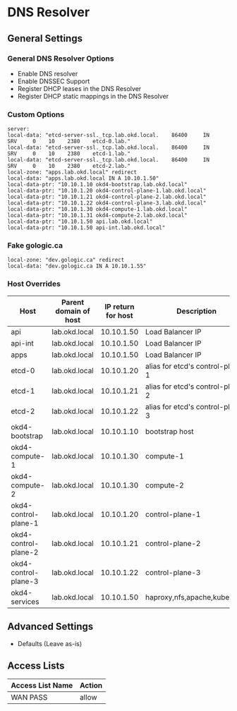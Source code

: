 # DNS Resolver

## General Settings

### General DNS Resolver Options
- Enable DNS resolver
- Enable DNSSEC Support
- Register DHCP leases in the DNS Resolver
- Register DHCP static mappings in the DNS Resolver

### Custom Options

```
server:
local-data: "etcd-server-ssl._tcp.lab.okd.local.    86400     IN    SRV     0    10    2380    etcd-0.lab."
local-data: "etcd-server-ssl._tcp.lab.okd.local.    86400     IN    SRV     0    10    2380    etcd-1.lab."
local-data: "etcd-server-ssl._tcp.lab.okd.local.    86400     IN    SRV     0    10    2380    etcd-2.lab."
local-zone: "apps.lab.okd.local" redirect
local-data: "apps.lab.okd.local IN A 10.10.1.50"
local-data-ptr: "10.10.1.10 okd4-bootstrap.lab.okd.local"
local-data-ptr: "10.10.1.20 okd4-control-plane-1.lab.okd.local"
local-data-ptr: "10.10.1.21 okd4-control-plane-2.lab.okd.local"
local-data-ptr: "10.10.1.22 okd4-control-plane-3.lab.okd.local"
local-data-ptr: "10.10.1.30 okd4-compute-1.lab.okd.local"
local-data-ptr: "10.10.1.31 okd4-compute-2.lab.okd.local"
local-data-ptr: "10.10.1.50 api.lab.okd.local"
local-data-ptr: "10.10.1.50 api-int.lab.okd.local"
```

### Fake gologic.ca
```
local-zone: "dev.gologic.ca" redirect
local-data: "dev.gologic.ca IN A 10.10.1.55"
```

### Host Overrides

|Host|Parent domain of host|IP return for host|Description|
|-|-|-|-|
|api|lab.okd.local|10.10.1.50|Load Balancer IP|
|api-int|lab.okd.local|10.10.1.50|Load Balancer IP|
|apps|lab.okd.local|10.10.1.50|Load Balancer IP|
|etcd-0|lab.okd.local|10.10.1.20|alias for etcd's control-plane-1|
|etcd-1|lab.okd.local|10.10.1.21|alias for etcd's control-plane-2|
|etcd-2|lab.okd.local|10.10.1.22|alias for etcd's control-plane-3|
|okd4-bootstrap|lab.okd.local|10.10.1.10|bootstrap host|
|okd4-compute-1|lab.okd.local|10.10.1.30|compute-1|
|okd4-compute-2|lab.okd.local|10.10.1.30|compute-2|
|okd4-control-plane-1|lab.okd.local|10.10.1.20|control-plane-1|
|okd4-control-plane-2|lab.okd.local|10.10.1.21|control-plane-2|
|okd4-control-plane-3|lab.okd.local|10.10.1.22|control-plane-3|
|okd4-services|lab.okd.local|10.10.1.50|haproxy,nfs,apache,kubectl,oc|

## Advanced Settings
- Defaults (Leave as-is)

## Access Lists

|Access List Name|Action|
|-|-|
|WAN PASS|allow|

